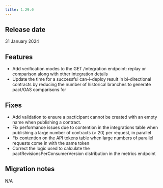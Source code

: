 ```yaml
---
title: 1.29.0
---
```


## Release date

31 January 2024

## Features

* Add verification modes to the GET /integration endpoint: replay or comparison along with other integration details
* Update the time for a successful can-i-deploy result in bi-directional contracts by reducing the number of historical branches to generate pact/OAS comparisons for

## Fixes

* Add validation to ensure a pacticipant cannot be created with an empty name when publishing a contract.
* Fix performance issues due to contention in the integrations table when publishing a large number of contracts (> 20) per request, in parallel
* Fix contention on the API tokens table when large numbers of parallel requests come in with the same token
* Correct the logic used to calculate the pactRevisionsPerConsumerVersion distribution in the metrics endpoint

## Migration notes

N/A



